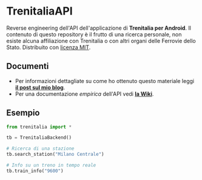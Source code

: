 # TrenitaliaAPI

Reverse engineering dell'API dell'applicazione di **Trenitalia per Android**. Il contenuto di questo repository è il frutto di una ricerca personale, non esiste alcuna affiliazione con Trenitalia o con altri organi delle Ferrovie dello Stato. Distribuito con [licenza MIT](https://github.com/jacopo-j/TrenitaliaAPI/LICENSE).

## Documenti

* Per informazioni dettagliate su come ho ottenuto questo materiale leggi [**il post sul mio blog**](https://blog.jacopojannone.com).
* Per una documentazione *empirica* dell'API vedi [**la Wiki**](https://github.com/jacopo-j/TrenitaliaAPI/wiki).

## Esempio

```python
from trenitalia import *

tb = TrenitaliaBackend()

# Ricerca di una stazione
tb.search_station("Milano Centrale")

# Info su un treno in tempo reale
tb.train_info("9600")



```
